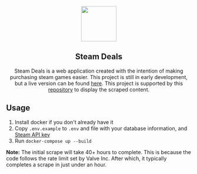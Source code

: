 <p align="center">
  <br/>
  <a href="https://www.steamdeals.ca" target="_blank"><img width="96px" src="https://www.steamdeals.ca/_next/image?url=%2F_next%2Fstatic%2Fmedia%2Fandroid-chrome-192x192.7be14410.png&w=128&q=75" /></a>
  <h2 align="center">Steam Deals</h2>
  <p align="center">
    Steam Deals is a web application created with the intention of making purchasing steam games easier. This project is still in early development, but a live version can be found <a href='https://www.steamdeals.ca'>here</a>. This project is supported by this <a href="https://github.com/DamynFilipuzzi/Steam-Scraper">repository</a> to display the scraped content.
  </p>
</p>

## Usage

1. Install docker if you don't already have it
2. Copy `.env.example` to `.env` and file with your database information, and <a href="https://steamcommunity.com/dev/apikey">Steam API key</a>
3. Run `docker-compose up --build`

<p style="font-size: 14px;"> 
<span style="font-weight: bold;">Note:</span> 
The initial scrape will take 40+ hours to complete. This is because the code follows the rate limit set by Valve Inc. After which, it typically completes a scrape in just under an hour.
</p>

